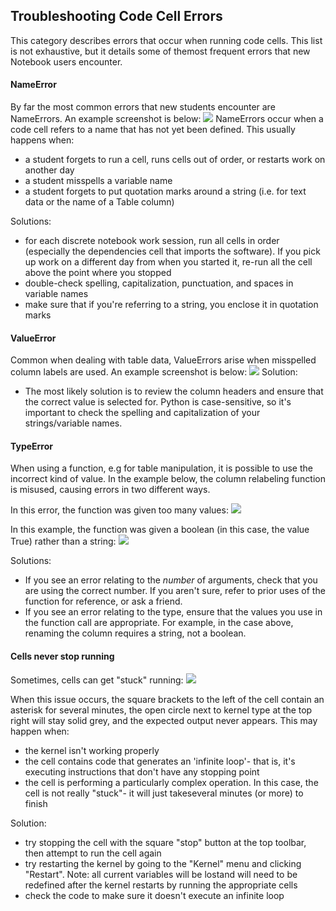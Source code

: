 ## Troubleshooting Code Cell Errors

This category describes errors that occur when running code cells. This list is not exhaustive, but it details some of themost frequent errors that new Notebook users encounter.

#### NameError
By far the most common errors that new students encounter are NameErrors.
An example screenshot is below:
![](../../assets/name-error.png) NameErrors occur when a code cell refers to a name that has not yet been defined. This usually happens when:

* a student forgets to run a cell, runs cells out of order, or restarts work on another day
* a student misspells a variable name
* a student forgets to put quotation marks around a string (i.e. for text data or the name of a Table column)

Solutions:
* for each discrete notebook work session, run all cells in order (especially the dependencies cell that imports the software). If you pick up work on a different day from when you started it, re-run all the cell above the point where you stopped
* double-check spelling, capitalization, punctuation, and spaces in variable names
* make sure that if you're referring to a string, you enclose it in quotation marks

#### ValueError
Common when dealing with table data, ValueErrors arise when misspelled column labels are used.
An example screenshot is below:
![](../../assets/column-name-error.png)
Solution:
* The most likely solution is to review the column headers and ensure that the correct value is selected for. Python is case-sensitive, so it's important to check the spelling and capitalization of your strings/variable names.

#### TypeError
When using a function, e.g for table manipulation, it is possible to use the incorrect kind of value. In the example below, the column relabeling function is misused, causing errors in two different ways.

In this error, the function was given too many values:
![](../../assets/many-args-error.png)

In this example, the function was given a boolean (in this case, the value True) rather than a string:
![](../../assets/wrong-args-error.png)

Solutions:
* If you see an error relating to the *number* of arguments, check that you are using the correct number. If you aren't sure, refer to prior uses of the function for reference, or ask a friend.
* If you see an error relating to the type, ensure that the values you use in the function call are appropriate. For example, in the case above, renaming the column requires a string, not a boolean.

#### Cells never stop running
Sometimes, cells can get "stuck" running:
![](../../assets/kernel-busy.png)

When this issue occurs, the square brackets to the left of the cell contain an asterisk for several minutes, the open circle next to kernel type at the top right will stay solid grey, and the expected output never appears. This may happen when:
* the kernel isn't working properly
* the cell contains code that generates an 'infinite loop'- that is, it's executing instructions that don't have any stopping point
* the cell is performing a particularly complex operation. In this case, the cell is not really "stuck"- it will just takeseveral minutes (or more) to finish

Solution:
* try stopping the cell with the square "stop" button at the top toolbar, then attempt to run the cell again
* try restarting the kernel by going to the "Kernel" menu and clicking "Restart". Note: all current variables will be lostand will need to be redefined after the kernel restarts by running the appropriate cells
* check the code to make sure it doesn't execute an infinite loop
